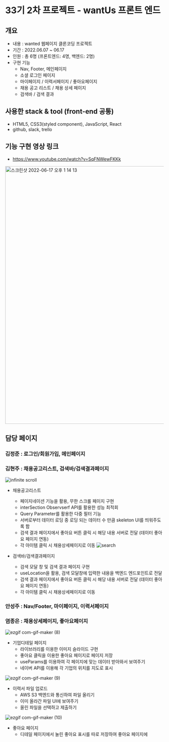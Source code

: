 # 33기 2차 프로젝트 - wantUs 프론트 엔드



## 개요 

- 내용 : wanted 웹페이지 클론코딩 프로젝트
- 기간 : 2022.06.07 ~ 06.17
- 인원 : 총 6명 (프론트엔드: 4명, 백엔드: 2명)
- 구현 기능
  - Nav, Footer, 메인페이지
  - 소셜 로그인 페이지
  - 마이페이지 / 이력서페이지 / 좋아요페이지
  - 채용 공고 리스트 / 채용 상세 페이지
  - 검색바 / 검색 결과

## 사용한 stack & tool (front-end 공통)
- HTML5, CSS3(styled component), JavaScript, React
- github, slack, trello

## 기능 구현 영상 링크
- https://www.youtube.com/watch?v=SqFNWewFKKk

<img width="817" alt="스크린샷 2022-06-17 오후 1 14 13" src="https://user-images.githubusercontent.com/101119985/174223646-c11b401e-57c9-4a93-afe6-114b1a59674f.png">

## 담당 페이지 

### 김정준 : 로그인/회원가입, 메인페이지

### 김현주 : 채용공고리스트, 검색바/검색결과페이지


![infinite scroll](https://user-images.githubusercontent.com/101119985/174231973-78152b27-9222-4f5f-89b0-f6d7a3bf8e13.gif)

- 채용공고리스트
  - 페이지네이션 기능을 활용, 무한 스크롤 페이지 구현
  - interSection Observserf API를 활용한 성능 최적회
  - Query Parameter를 활용한 다중 필터 기능
  - 서버로부터 데이터 로딩 중 로딩 되는 데이터 수 만큼 skeleton UI를 띄워주도록 함
  - 검색 결과 페이지에서 좋아요 버튼 클릭 시 해당 내용 서버로 전달 (데이터 좋아요 페이지 연동)
  - 각 아이템 클릭 시 채용상세페이지로 이동 
![search](https://user-images.githubusercontent.com/101119985/174230995-46e5ddf6-25a6-420d-9932-f1d881c75244.gif)

- 검색바/검색결과페이지
  - 검색 모달 창 및 검색 결과 페이지 구현
  - useLocation을 활용, 검색 모달창에 입력한 내용을 백엔드 엔드포인트로 전달
  - 검색 결과 페이지에서 좋아요 버튼 클릭 시 해당 내용 서버로 전달 (데이터 좋아요 페이지 연동)
  - 각 아이템 클릭 시 채용상세페이지로 이동 

### 안성주 : Nav/Footer, 마이페이지, 이력서페이지

### 염종은 : 채용상세페이지, 좋아요페이지


![ezgif com-gif-maker (8)](https://user-images.githubusercontent.com/96937488/174235527-269ac596-82d8-4cc9-9162-1006ea75d9ac.gif)


- 기업디테일 페이지
  - 라이브러리를 이용한 이미지 슬라이드 구현
  - 좋아요 클릭을 이용한 좋아요 페이지로 페이지 저장
  - useParams를 이용하여 각 페이지에 맞는 데이터 받아와서 보여주기
  - 네이버 API를 이용해 각 기업의 위치를 지도로 표시

![ezgif com-gif-maker (9)](https://user-images.githubusercontent.com/96937488/174236090-e65ed8fe-1476-40a0-bc50-8f8d6edb2dd9.gif)

- 이력서 파일 업로드
  - AWS S3 백엔드와 통신하여 파일 올리기
  - 이미 올라간 파일 UI에 보여주기
  - 올린 파일을 선택하고 제출하기

![ezgif com-gif-maker (10)](https://user-images.githubusercontent.com/96937488/174236427-ebebccdf-1d3f-4d5f-aa2e-2696875a8533.gif)

- 좋아요 페이지
  - 디테일 페이지에서 눌린 좋아요 표시를 따로 저장하여 좋아요 페이지에 

